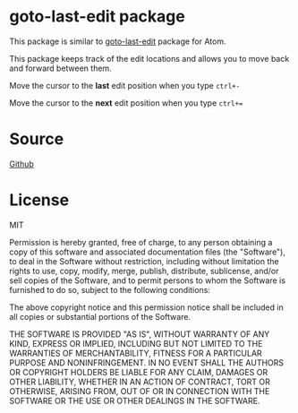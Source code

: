 # goto-last-edit package

This package is similar to [goto-last-edit](https://github.com/plrenaudin/goto-last-edit) package for Atom.

This package keeps track of the edit locations and allows you to move back and forward between them.

Move the cursor to the **last** edit position when you type `ctrl+-`

Move the cursor to the **next** edit position when you type `ctrl+=`

# Source
[Github](https://github.com/plrenaudin/goto-last-edit-vscode)

# License
MIT

Permission is hereby granted, free of charge, to any person obtaining a copy of this software and associated documentation files (the "Software"), to deal in the Software without restriction, including without limitation the rights to use, copy, modify, merge, publish, distribute, sublicense, and/or sell copies of the Software, and to permit persons to whom the Software is furnished to do so, subject to the following conditions:

The above copyright notice and this permission notice shall be included in all copies or substantial portions of the Software.

THE SOFTWARE IS PROVIDED "AS IS", WITHOUT WARRANTY OF ANY KIND, EXPRESS OR IMPLIED, INCLUDING BUT NOT LIMITED TO THE WARRANTIES OF MERCHANTABILITY, FITNESS FOR A PARTICULAR PURPOSE AND NONINFRINGEMENT. IN NO EVENT SHALL THE AUTHORS OR COPYRIGHT HOLDERS BE LIABLE FOR ANY CLAIM, DAMAGES OR OTHER LIABILITY, WHETHER IN AN ACTION OF CONTRACT, TORT OR OTHERWISE, ARISING FROM, OUT OF OR IN CONNECTION WITH THE SOFTWARE OR THE USE OR OTHER DEALINGS IN THE SOFTWARE.